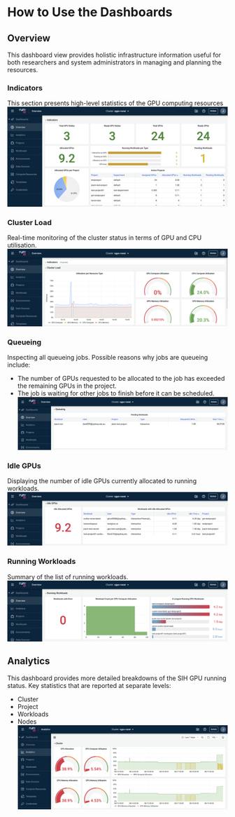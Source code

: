 # How to Use the Dashboards
## Overview
This dashboard view provides holistic infrastructure information useful for both researchers and system administrators in managing and planning the resources.

### Indicators
This section presents high-level statistics of the GPU computing resources
![](../fig/dashboards_overview_indicators.png)

### Cluster Load
Real-time monitoring of the cluster status in terms of GPU and CPU utilisation.
![](../fig/dashboards_overview_clusterload.png)

### Queueing
Inspecting all queueing jobs. Possible reasons why jobs are queueing include:

- The number of GPUs requested to be allocated to the job has exceeded the remaining GPUs in the project.
- The job is waiting for other jobs to finish before it can be scheduled.
![](../fig/dashboards_overview_queueing.png)

### Idle GPUs
Displaying the number of idle GPUs currently allocated to running workloads.
![](../fig/dashboards_overview_idleGPUs.png)

### Running Workloads
Summary of the list of running workloads.
![](../fig/dashboards_overview_workloads.png)

## Analytics
This dashboard provides more detailed breakdowns of the SIH GPU running status. Key
statistics that are reported at separate levels:

- Cluster
- Project
- Workloads
- Nodes
![](../fig/dashboards_analytics.png)